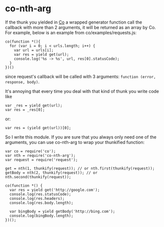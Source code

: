 co-nth-arg
==========

If the thunk you yielded in [Co](https://github.com/visionmedia/co) a wrapped generator function call the callback with more than 2 arguments, it will be returned as an array by Co. For example, below is an example from co/examples/requests.js:

    co(function *(){
      for (var i = 0; i < urls.length; i++) {
        var url = urls[i];
        var res = yield get(url);
        console.log('%s -> %s', url, res[0].statusCode);
      }
    })()

since request's callback will be called with 3 arguments: `function (error, response, body)`.

It's annoying that every time you deal with that kind of thunk you write code like

    var _res = yield get(url);
    var res = _res[0];

or:

    var res = (yield get(url))[0];

So I write this module. If you are sure that you always only need one of the arguments, you can use co-nth-arg to wrap your thunkified function:

    var co = require('co');
    var nth = require('co-nth-arg');
    var request = require('request');
    
    get = nth(1, thunkify(request)); // or nth.first(thunkify(request));
    getBody = nth(2, thunkify(request)); // or nth.second(thunkify(request));

    co(function *() {
      var res = yield get('http://google.com');
      console.log(res.statusCode);
      console.log(res.headers);
      console.log(res.body.length);

      var bingBody = yield getBody('http://bing.com');
      console.log(bingBody.length);
    })();
